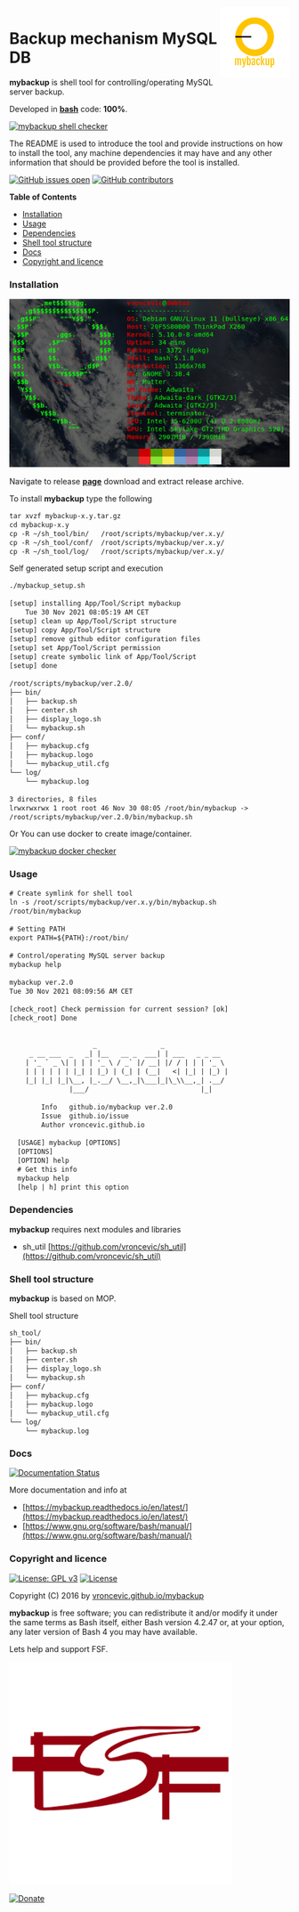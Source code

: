 <img align="right" src="https://raw.githubusercontent.com/vroncevic/mybackup/dev/docs/mybackup_logo.png" width="25%">

# Backup mechanism MySQL DB

**mybackup** is shell tool for controlling/operating MySQL server backup.

Developed in **[bash](https://en.wikipedia.org/wiki/Bash_(Unix_shell))** code: **100%**.

[![mybackup shell checker](https://github.com/vroncevic/mybackup/workflows/mybackup%20shell%20checker/badge.svg)](https://github.com/vroncevic/mybackup/actions?query=workflow%3A%22mybackup+shell+checker%22)

The README is used to introduce the tool and provide instructions on
how to install the tool, any machine dependencies it may have and any
other information that should be provided before the tool is installed.

[![GitHub issues open](https://img.shields.io/github/issues/vroncevic/mybackup.svg)](https://github.com/vroncevic/mybackup/issues) [![GitHub contributors](https://img.shields.io/github/contributors/vroncevic/mybackup.svg)](https://github.com/vroncevic/mybackup/graphs/contributors)

<!-- START doctoc generated TOC please keep comment here to allow auto update -->
<!-- DON'T EDIT THIS SECTION, INSTEAD RE-RUN doctoc TO UPDATE -->
**Table of Contents**

- [Installation](#installation)
- [Usage](#usage)
- [Dependencies](#dependencies)
- [Shell tool structure](#shell-tool-structure)
- [Docs](#docs)
- [Copyright and licence](#copyright-and-licence)

<!-- END doctoc generated TOC please keep comment here to allow auto update -->

### Installation

![Debian Linux OS](https://raw.githubusercontent.com/vroncevic/mybackup/dev/docs/debtux.png)

Navigate to release **[page](https://github.com/vroncevic/mybackup/releases)** download and extract release archive.

To install **mybackup** type the following

```
tar xvzf mybackup-x.y.tar.gz
cd mybackup-x.y
cp -R ~/sh_tool/bin/   /root/scripts/mybackup/ver.x.y/
cp -R ~/sh_tool/conf/  /root/scripts/mybackup/ver.x.y/
cp -R ~/sh_tool/log/   /root/scripts/mybackup/ver.x.y/
```

Self generated setup script and execution
```
./mybackup_setup.sh 

[setup] installing App/Tool/Script mybackup
	Tue 30 Nov 2021 08:05:19 AM CET
[setup] clean up App/Tool/Script structure
[setup] copy App/Tool/Script structure
[setup] remove github editor configuration files
[setup] set App/Tool/Script permission
[setup] create symbolic link of App/Tool/Script
[setup] done

/root/scripts/mybackup/ver.2.0/
├── bin/
│   ├── backup.sh
│   ├── center.sh
│   ├── display_logo.sh
│   └── mybackup.sh
├── conf/
│   ├── mybackup.cfg
│   ├── mybackup.logo
│   └── mybackup_util.cfg
└── log/
    └── mybackup.log

3 directories, 8 files
lrwxrwxrwx 1 root root 46 Nov 30 08:05 /root/bin/mybackup -> /root/scripts/mybackup/ver.2.0/bin/mybackup.sh
```

Or You can use docker to create image/container.

[![mybackup docker checker](https://github.com/vroncevic/mybackup/workflows/mybackup%20docker%20checker/badge.svg)](https://github.com/vroncevic/mybackup/actions?query=workflow%3A%22mybackup+docker+checker%22)

### Usage

```
# Create symlink for shell tool
ln -s /root/scripts/mybackup/ver.x.y/bin/mybackup.sh /root/bin/mybackup

# Setting PATH
export PATH=${PATH}:/root/bin/

# Control/operating MySQL server backup
mybackup help
                                                                                                                                          
mybackup ver.2.0
Tue 30 Nov 2021 08:09:56 AM CET

[check_root] Check permission for current session? [ok]
[check_root] Done

	                                                   
	                 _                _                
	 _ __ ___  _   _| |__   __ _  ___| | ___   _ _ __  
	| '_ ` _ \| | | | '_ \ / _` |/ __| |/ / | | | '_ \ 
	| | | | | | |_| | |_) | (_| | (__|   <| |_| | |_) |
	|_| |_| |_|\__, |_.__/ \__,_|\___|_|\_\\__,_| .__/ 
	           |___/                            |_|    
	                                                   
		Info   github.io/mybackup ver.2.0
		Issue  github.io/issue
		Author vroncevic.github.io

  [USAGE] mybackup [OPTIONS]
  [OPTIONS]
  [OPTION] help
  # Get this info
  mybackup help
  [help | h] print this option
```

### Dependencies

**mybackup** requires next modules and libraries
* sh_util [https://github.com/vroncevic/sh_util](https://github.com/vroncevic/sh_util)

### Shell tool structure

**mybackup** is based on MOP.

Shell tool structure
```
sh_tool/
├── bin/
│   ├── backup.sh
│   ├── center.sh
│   ├── display_logo.sh
│   └── mybackup.sh
├── conf/
│   ├── mybackup.cfg
│   ├── mybackup.logo
│   └── mybackup_util.cfg
└── log/
    └── mybackup.log
```

### Docs

[![Documentation Status](https://readthedocs.org/projects/mybackup/badge/?version=latest)](https://mybackup.readthedocs.io/projects/mybackup/en/latest/?badge=latest)

More documentation and info at
* [https://mybackup.readthedocs.io/en/latest/](https://mybackup.readthedocs.io/en/latest/)
* [https://www.gnu.org/software/bash/manual/](https://www.gnu.org/software/bash/manual/)

### Copyright and licence

[![License: GPL v3](https://img.shields.io/badge/License-GPLv3-blue.svg)](https://www.gnu.org/licenses/gpl-3.0) [![License](https://img.shields.io/badge/License-Apache%202.0-blue.svg)](https://opensource.org/licenses/Apache-2.0)

Copyright (C) 2016 by [vroncevic.github.io/mybackup](https://vroncevic.github.io/mybackup)

**mybackup** is free software; you can redistribute it and/or modify
it under the same terms as Bash itself, either Bash version 4.2.47 or,
at your option, any later version of Bash 4 you may have available.

Lets help and support FSF.

[![Free Software Foundation](https://raw.githubusercontent.com/vroncevic/mybackup/dev/docs/fsf-logo_1.png)](https://my.fsf.org/)

[![Donate](https://www.paypalobjects.com/en_US/i/btn/btn_donateCC_LG.gif)](https://my.fsf.org/donate/)
